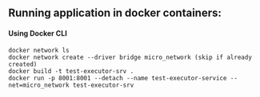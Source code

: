 ## Running application in docker containers:
#### Using Docker CLI
```
docker network ls
docker network create --driver bridge micro_network (skip if already created)
docker build -t test-executor-srv .
docker run -p 8001:8001 --detach --name test-executor-service --net=micro_network test-executor-srv
```